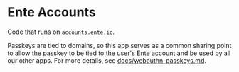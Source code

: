 # Ente Accounts

Code that runs on `accounts.ente.io`.

Passkeys are tied to domains, so this app serves as a common sharing point to
allow the passkey to be tied to the user's Ente account and be used by all our
other apps. For more details, see
[docs/webauthn-passkeys.md](../../docs/webauthn-passkeys.md).
